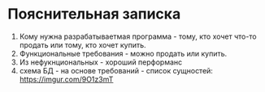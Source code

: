 # Пояснительная записка

1. Кому нужна разрабатываетмая программа - тому, кто хочет что-то продать или тому, кто хочет купить.
2. Функциональные требования - можно продать или купить.
3. Из нефукнциональных - хороший перформанс
4. схема БД - на основе требований - список сущностей: https://imgur.com/9O1z3mT

